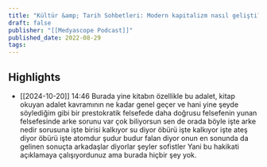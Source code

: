 ```yaml
---
title: "Kültür &amp; Tarih Sohbetleri: Modern kapitalizm nasıl gelişti? | Immanuel Wallerstein ve dünya-sistem analizi"
draft: false
publisher: "[[Medyascope Podcast]]"
published_date: 2022-08-29
tags:
---
```



## Highlights
* [[2024-10-20]] 14:46  Burada yine kitabın özellikle bu adalet, kitap okuyan adalet kavramının ne kadar genel geçer ve hani yine şeyde söylediğim gibi bir prestokratik felsefede daha doğrusu felsefenin yunan felsefesinde arke sorunu var çok biliyorsun sen de orada böyle işte arke nedir sorusuna işte birisi kalkıyor su diyor öbürü işte kalkıyor işte ateş diyor öbürü işte atomdur şudur budur falan diyor onun en sonunda da gelinen sonuçta arkadaşlar diyorlar şeyler sofistler Yani bu hakikati açıklamaya çalışıyordunuz ama burada hiçbir şey yok.

